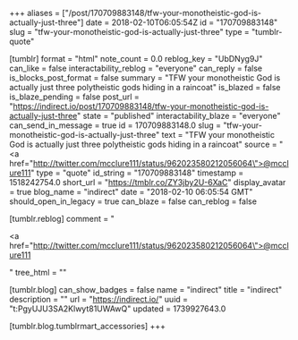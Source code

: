 +++
aliases = ["/post/170709883148/tfw-your-monotheistic-god-is-actually-just-three"]
date = 2018-02-10T06:05:54Z
id = "170709883148"
slug = "tfw-your-monotheistic-god-is-actually-just-three"
type = "tumblr-quote"

[tumblr]
format = "html"
note_count = 0.0
reblog_key = "UbDNyg9J"
can_like = false
interactability_reblog = "everyone"
can_reply = false
is_blocks_post_format = false
summary = "TFW your monotheistic God is actually just three polytheistic gods hiding in a raincoat"
is_blazed = false
is_blaze_pending = false
post_url = "https://indirect.io/post/170709883148/tfw-your-monotheistic-god-is-actually-just-three"
state = "published"
interactability_blaze = "everyone"
can_send_in_message = true
id = 170709883148.0
slug = "tfw-your-monotheistic-god-is-actually-just-three"
text = "TFW your monotheistic God is actually just three polytheistic gods hiding in a raincoat"
source = "<a href=\"http://twitter.com/mcclure111/status/962023580212056064\">@mcclure111</a>"
type = "quote"
id_string = "170709883148"
timestamp = 1518242754.0
short_url = "https://tmblr.co/ZY3jby2U-6XaC"
display_avatar = true
blog_name = "indirect"
date = "2018-02-10 06:05:54 GMT"
should_open_in_legacy = true
can_blaze = false
can_reblog = false

[tumblr.reblog]
comment = "<p><a href=\"http://twitter.com/mcclure111/status/962023580212056064\">@mcclure111</a></p>"
tree_html = ""

[tumblr.blog]
can_show_badges = false
name = "indirect"
title = "indirect"
description = ""
url = "https://indirect.io/"
uuid = "t:PgyUJU3SA2Klwyt81UWAwQ"
updated = 1739927643.0

[tumblr.blog.tumblrmart_accessories]
+++

